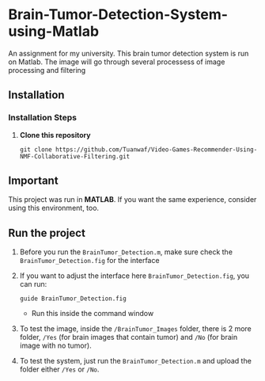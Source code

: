# Brain-Tumor-Detection-System-using-Matlab

An assignment for my university. This brain tumor detection system is run on Matlab. The image will go through several processess of image processing and filtering

## Installation  

### Installation Steps  

1. **Clone this repository**
   
   ```
   git clone https://github.com/Tuanwaf/Video-Games-Recommender-Using-NMF-Collaborative-Filtering.git
   ```

## Important

This project was run in **MATLAB**. If you want the same experience, consider using this environment, too.

## Run the project

1. Before you run the ```BrainTumor_Detection.m```, make sure check the ```BrainTumor_Detection.fig``` for the interface
2. If you want to adjust the interface here ```BrainTumor_Detection.fig```, you can run:
   
   ```
   guide BrainTumor_Detection.fig
   ```
   - Run this inside the command window
     
4. To test the image, inside the ```/BrainTumor_Images``` folder, there is 2 more folder, ```/Yes``` (for brain images that contain tumor) and ```/No``` (for brain image with no tumor).
5. To test the system, just run the ```BrainTumor_Detection.m``` and upload the folder either ```/Yes``` or ```/No```.
